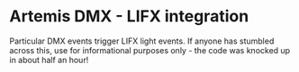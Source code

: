 # Artemis DMX - LIFX integration

Particular DMX events trigger LIFX light events. If anyone has stumbled
across this, use for informational purposes only - the code was knocked
up in about half an hour!

